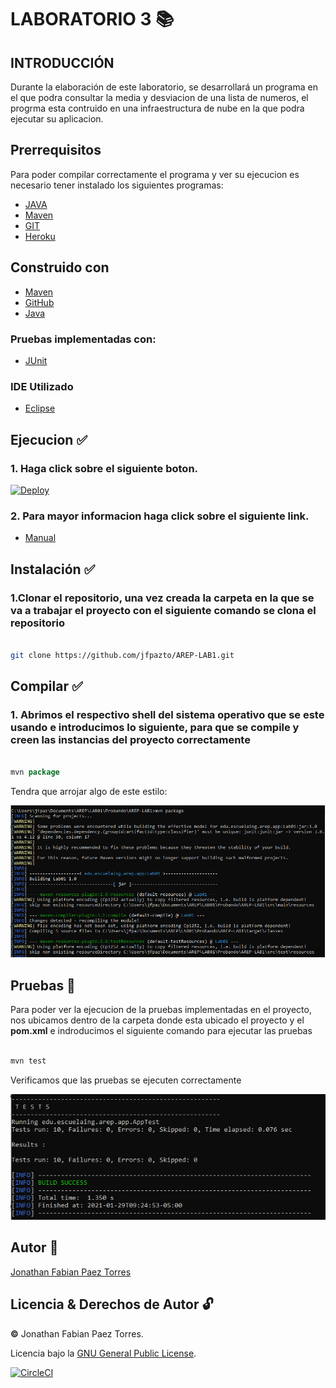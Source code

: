 # LABORATORIO 3 📚

## INTRODUCCIÓN

Durante la elaboración de este laboratorio, se desarrollará un programa en el que podra consultar la media 
y desviacion de una lista de numeros, el progrma esta contruido en una infraestructura de nube en la que podra ejecutar su aplicacion.


## Prerrequisitos

Para poder compilar correctamente el programa y ver su ejecucion es necesario tener instalado los siguientes programas:
* [JAVA](https://www.java.com/es/download/ie_manual.jsp)
* [Maven](https://maven.apache.org/)
* [GIT](https://git-scm.com/)
* [Heroku](https://dashboard.heroku.com/)

## Construido con
* [Maven](https://maven.apache.org/)
* [GitHub](https://git-scm.com/)
* [Java](https://www.oracle.com/java/)

### Pruebas implementadas con:

* [JUnit](https://junit.org/junit5/)

### IDE Utilizado
* [Eclipse](https://www.eclipse.org/ide/)

## Ejecucion ✅
### 1. Haga click sobre el siguiente boton.

[![Deploy](https://www.herokucdn.com/deploy/button.svg)](https://calculadora-arep.herokuapp.com/inputdata)

### 2. Para mayor informacion haga click sobre el siguiente link.
* [Manual](https://github.com/jfpazto/AREP-LAB2/blob/master/LAB2.pdf)


## Instalación ✅
### 1.Clonar el repositorio, una vez creada la carpeta en la que se va a trabajar el proyecto con el siguiente comando se clona el repositorio

```BASH

git clone https://github.com/jfpazto/AREP-LAB1.git

```

## Compilar ✅
### 1. Abrimos el respectivo shell del sistema operativo que se este usando e introducimos lo siguiente, para que se compile y creen las instancias del proyecto correctamente 

```JAVA

mvn package

```
Tendra que arrojar algo de este estilo:

![](https://github.com/jfpazto/AREP-LAB1/blob/master/img/package.PNG)

## Pruebas 📜

Para poder ver la ejecucion de la pruebas implementadas en el proyecto, nos ubicamos dentro de la carpeta donde esta ubicado el proyecto y el **pom.xml** e indroducimos el siguiente comando para ejecutar las pruebas

```JAVA

mvn test

```
Verificamos que las pruebas se ejecuten correctamente

![](https://github.com/jfpazto/AREP-LAB1/blob/master/img/Test.PNG)

## Autor 📌
[Jonathan Fabian Paez Torres](https://github.com/jfpazto)
## Licencia & Derechos de Autor 🔓
**©** Jonathan Fabian Paez Torres.

Licencia bajo la [GNU General Public License](https://github.com/jfpazto/AREP-LAB1/blob/master/LICENSE.txt).


[![CircleCI](https://circleci.com/gh/circleci/circleci-docs.svg?style=svg)](https://app.circleci.com/pipelines/github/jfpazto/AREP-LAB2)


